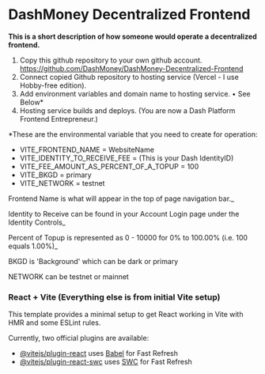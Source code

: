 # DashMoney Decentralized Frontend

**This is a short description of how someone would operate a decentralized frontend.**

1. Copy this github repository to your own github account. https://github.com/DashMoney/DashMoney-Decentralized-Frontend
2. Connect copied Github repository to hosting service (Vercel - I use Hobby-free edition).
3. Add environment variables and domain name to hosting service.
   • See Below\*
4. Hosting service builds and deploys. (You are now a Dash Platform Frontend Entrepreneur.)

\*These are the environmental variable that you need to create for operation:

- VITE_FRONTEND_NAME = WebsiteName
- VITE_IDENTITY_TO_RECEIVE_FEE = (This is your Dash IdentityID)
- VITE_FEE_AMOUNT_AS_PERCENT_OF_A_TOPUP = 100
- VITE_BKGD = primary
- VITE_NETWORK = testnet

Frontend Name is what will appear in the top of page navigation bar._

Identity to Receive can be found in your Account Login page under the Identity Controls_

Percent of Topup is represented as 0 - 10000 for 0% to 100.00% (i.e. 100 equals 1.00%)_

BKGD is 'Background' which can be dark or primary

NETWORK can be testnet or mainnet

### React + Vite (Everything else is from initial Vite setup)

This template provides a minimal setup to get React working in Vite with HMR and some ESLint rules.

Currently, two official plugins are available:

- [@vitejs/plugin-react](https://github.com/vitejs/vite-plugin-react/blob/main/packages/plugin-react/README.md) uses [Babel](https://babeljs.io/) for Fast Refresh
- [@vitejs/plugin-react-swc](https://github.com/vitejs/vite-plugin-react-swc) uses [SWC](https://swc.rs/) for Fast Refresh
